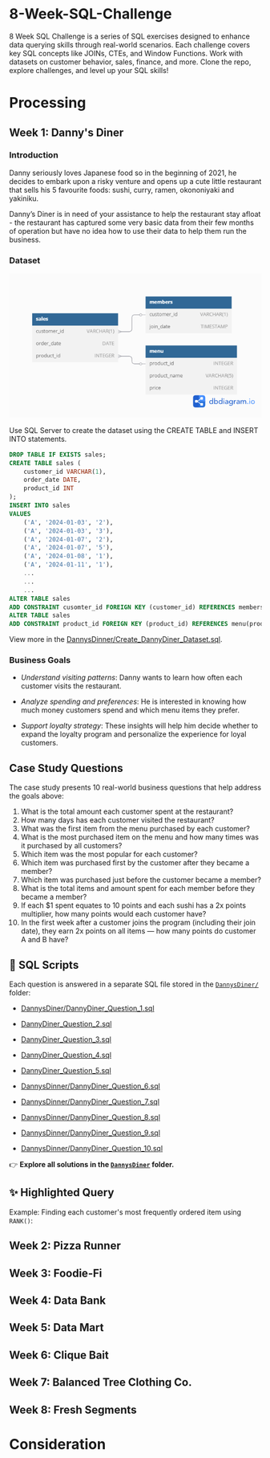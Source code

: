 # 8-Week-SQL-Challenge
8 Week SQL Challenge is a series of SQL exercises designed to enhance data querying skills through real-world scenarios. Each challenge covers key SQL concepts like JOINs, CTEs, and Window Functions. Work with datasets on customer behavior, sales, finance, and more. Clone the repo, explore challenges, and level up your SQL skills!
# Processing
## Week 1: Danny's Diner
### Introduction
Danny seriously loves Japanese food so in the beginning of 2021, he decides to embark upon a risky venture and opens up a cute little restaurant that sells his 5 favourite foods: sushi, curry, ramen, okononiyaki and yakiniku.

Danny’s Diner is in need of your assistance to help the restaurant stay afloat - the restaurant has captured some very basic data from their few months of operation but have no idea how to use their data to help them run the business.
### Dataset
![Danny's Diner.png](https://github.com/khangtran85/8-Week-SQL-Challenge/blob/main/DannysDinner/Danny's%20Diner.png)

Use SQL Server to create the dataset using the CREATE TABLE and INSERT INTO statements.
``` SQL
DROP TABLE IF EXISTS sales;
CREATE TABLE sales (
	customer_id VARCHAR(1),
	order_date DATE,
	product_id INT
);
INSERT INTO sales
VALUES
	('A', '2024-01-03', '2'),
	('A', '2024-01-03', '3'),
	('A', '2024-01-07', '2'),
	('A', '2024-01-07', '5'),
	('A', '2024-01-08', '1'),
	('A', '2024-01-11', '1'),
	...
	...
	...
ALTER TABLE sales
ADD CONSTRAINT cusomter_id FOREIGN KEY (customer_id) REFERENCES members(customer_id);
ALTER TABLE sales
ADD CONSTRAINT product_id FOREIGN KEY (product_id) REFERENCES menu(product_id);
```
View more in the [DannysDinner/Create_DannyDiner_Dataset.sql](DannysDinner/Create_DannyDiner_Dataset.sql).
### Business Goals
- *Understand visiting patterns*: Danny wants to learn how often each customer visits the restaurant.

- *Analyze spending and preferences*: He is interested in knowing how much money customers spend and which menu items they prefer.

- *Support loyalty strategy*: These insights will help him decide whether to expand the loyalty program and personalize the experience for loyal customers.

## Case Study Questions
The case study presents 10 real-world business questions that help address the goals above:

1. What is the total amount each customer spent at the restaurant?  
2. How many days has each customer visited the restaurant?  
3. What was the first item from the menu purchased by each customer?  
4. What is the most purchased item on the menu and how many times was it purchased by all customers?  
5. Which item was the most popular for each customer?  
6. Which item was purchased first by the customer after they became a member?  
7. Which item was purchased just before the customer became a member?  
8. What is the total items and amount spent for each member before they became a member?  
9. If each $1 spent equates to 10 points and each sushi has a 2x points multiplier, how many points would each customer have?  
10. In the first week after a customer joins the program (including their join date), they earn 2x points on all items — how many points do customer A and B have?

## 📂 SQL Scripts

Each question is answered in a separate SQL file stored in the [`DannysDiner/`](DannysDiner/) folder:

- [DannysDiner/DannyDiner_Question_1.sql](DannysDinner/DannyDiner_Question_1.sql)

- [DannyDiner_Question_2.sql](DannysDiner/DannysDiner_Question_2.sql)  
- [DannyDiner_Question_3.sql](DannysDiner/DannysDiner_Question_3.sql)  
- [DannyDiner_Question_4.sql](DannysDiner/DannysDiner_Question_4.sql)  
- [DannyDiner_Question_5.sql](DannysDiner/DannysDiner_Question_5.sql)  
- [DannysDinner/DannyDiner_Question_6.sql](DannysDiner/DannysDiner_Question_6.sql)  
- [DannysDinner/DannyDiner_Question_7.sql](DannysDiner/DannyDiner_Question_7.sql)  
- [DannysDinner/DannyDiner_Question_8.sql](DannysDiner/DannyDiner_Question_8.sql)  
- [DannysDinner/DannyDiner_Question_9.sql](DannysDiner/DannyDiner_Question_9.sql)  
- [DannysDinner/DannyDiner_Question_10.sql](DannysDiner/DannyDiner_Question_10.sql)

👉 **Explore all solutions in the [`DannysDiner`](DannysDiner/) folder.**

## ✨ Highlighted Query

Example: Finding each customer's most frequently ordered item using `RANK()`:
## Week 2: Pizza Runner
## Week 3: Foodie-Fi
## Week 4: Data Bank
## Week 5: Data Mart
## Week 6: Clique Bait
## Week 7: Balanced Tree Clothing Co.
## Week 8: Fresh Segments
# Consideration
